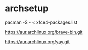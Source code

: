 # archsetup

pacman -S - < xfce4-packages.list

https://aur.archlinux.org/brave-bin.git

https://aur.archlinux.org/yay.git
